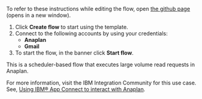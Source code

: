 To refer to these instructions while editing the flow, open [the github page](https://github.com/ot4i/app-connect-templates/tree/main/resources/markdown/Execute%20a%20large%20volume%20read%20request%20for%20an%20Anaplan%20view%20and%20share%20the%20data%20as%20an%20attachment%20via%20Gmail_instructions.md) (opens in a new window).

1. Click **Create flow** to start using the template.
2. Connect to the following accounts by using your credentials:
   - **Anaplan** 
   - **Gmail**
3. To start the flow, in the banner click **Start flow**.

This is a scheduler-based flow that executes large volume read requests in Anaplan.

For more information, visit the IBM Integration Community for this use case. See, [Using IBM® App Connect to interact with Anaplan](https://community.ibm.com/community/user/integration/blogs/shamini-arumugam1/2022/09/28/using-ibm-app-connect-to-interact-with-anaplan).

